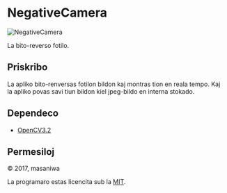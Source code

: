 NegativeCamera
===

![NegativeCamera](https://masaniwasdp.github.io/NegativeCamera/Screenshot.png)

La bito-reverso fotilo.

## Priskribo
La apliko bito-renversas fotilon bildon kaj montras tion en reala tempo.
Kaj la apliko povas savi tiun bildon kiel jpeg-bildo en interna stokado.

## Dependeco
+ [OpenCV3.2](http://opencv.org)

## Permesiloj
© 2017, masaniwa

La programaro estas licencita sub la [MIT](https://github.com/masaniwasdp/NegativeCamera/blob/master/Licence.txt).
